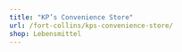 ```yaml
---
title: "KP’s Convenience Store"
url: /fort-collins/kps-convenience-store/
shop: Lebensmittel
---
```

